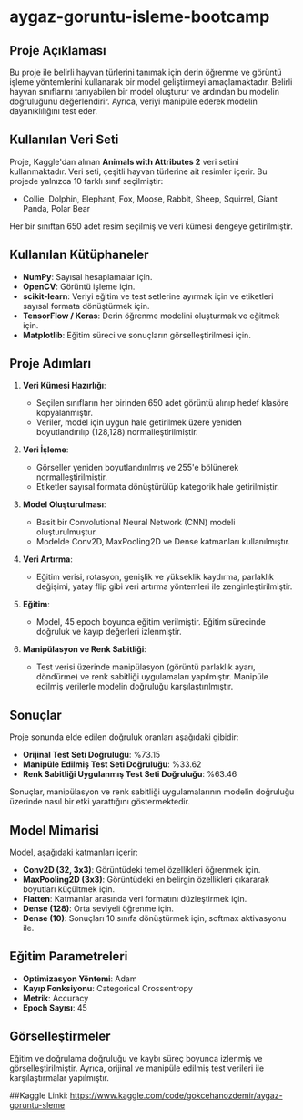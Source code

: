 # aygaz-goruntu-isleme-bootcamp
## Proje Açıklaması
Bu proje ile belirli hayvan türlerini tanımak için derin öğrenme ve görüntü işleme yöntemlerini kullanarak bir model geliştirmeyi amaçlamaktadır. Belirli hayvan sınıflarını tanıyabilen bir model oluşturur ve ardından bu modelin doğruluğunu değerlendirir. Ayrıca, veriyi manipüle ederek modelin dayanıklılığını test eder.

## Kullanılan Veri Seti
Proje, Kaggle'dan alınan **Animals with Attributes 2** veri setini kullanmaktadır. Veri seti, çeşitli hayvan türlerine ait resimler içerir. Bu projede yalnızca 10 farklı sınıf seçilmiştir:
- Collie, Dolphin, Elephant, Fox, Moose, Rabbit, Sheep, Squirrel, Giant Panda, Polar Bear

Her bir sınıftan 650 adet resim seçilmiş ve veri kümesi dengeye getirilmiştir.

## Kullanılan Kütüphaneler
- **NumPy**: Sayısal hesaplamalar için.
- **OpenCV**: Görüntü işleme için.
- **scikit-learn**: Veriyi eğitim ve test setlerine ayırmak için ve etiketleri sayısal formata dönüştürmek için.
- **TensorFlow / Keras**: Derin öğrenme modelini oluşturmak ve eğitmek için.
- **Matplotlib**: Eğitim süreci ve sonuçların görselleştirilmesi için.

## Proje Adımları
1. **Veri Kümesi Hazırlığı**: 
   - Seçilen sınıfların her birinden 650 adet görüntü alınıp hedef klasöre kopyalanmıştır.
   - Veriler, model için uygun hale getirilmek üzere yeniden boyutlandırılıp (128,128) normalleştirilmiştir.

2. **Veri İşleme**: 
   - Görseller yeniden boyutlandırılmış ve 255'e bölünerek normalleştirilmiştir.
   - Etiketler sayısal formata dönüştürülüp kategorik hale getirilmiştir.

3. **Model Oluşturulması**:
   - Basit bir Convolutional Neural Network (CNN) modeli oluşturulmuştur.
   - Modelde Conv2D, MaxPooling2D ve Dense katmanları kullanılmıştır.

4. **Veri Artırma**:
   - Eğitim verisi, rotasyon, genişlik ve yükseklik kaydırma, parlaklık değişimi, yatay flip gibi veri artırma yöntemleri ile zenginleştirilmiştir.

5. **Eğitim**:
   - Model, 45 epoch boyunca eğitim verilmiştir. Eğitim sürecinde doğruluk ve kayıp değerleri izlenmiştir.

6. **Manipülasyon ve Renk Sabitliği**:
   - Test verisi üzerinde manipülasyon (görüntü parlaklık ayarı, döndürme) ve renk sabitliği uygulamaları yapılmıştır. Manipüle edilmiş verilerle modelin doğruluğu karşılaştırılmıştır.

## Sonuçlar
Proje sonunda elde edilen doğruluk oranları aşağıdaki gibidir:
- **Orijinal Test Seti Doğruluğu**: %73.15
- **Manipüle Edilmiş Test Seti Doğruluğu**: %33.62
- **Renk Sabitliği Uygulanmış Test Seti Doğruluğu**: %63.46

Sonuçlar, manipülasyon ve renk sabitliği uygulamalarının modelin doğruluğu üzerinde nasıl bir etki yarattığını göstermektedir.

## Model Mimarisi
Model, aşağıdaki katmanları içerir:
- **Conv2D (32, 3x3)**: Görüntüdeki temel özellikleri öğrenmek için.
- **MaxPooling2D (3x3)**: Görüntüdeki en belirgin özellikleri çıkararak boyutları küçültmek için.
- **Flatten**: Katmanlar arasında veri formatını düzleştirmek için.
- **Dense (128)**: Orta seviyeli öğrenme için.
- **Dense (10)**: Sonuçları 10 sınıfa dönüştürmek için, softmax aktivasyonu ile.

## Eğitim Parametreleri
- **Optimizasyon Yöntemi**: Adam
- **Kayıp Fonksiyonu**: Categorical Crossentropy
- **Metrik**: Accuracy
- **Epoch Sayısı**: 45

## Görselleştirmeler
Eğitim ve doğrulama doğruluğu ve kaybı süreç boyunca izlenmiş ve görselleştirilmiştir. Ayrıca, orijinal ve manipüle edilmiş test verileri ile karşılaştırmalar yapılmıştır.

##Kaggle Linki: https://www.kaggle.com/code/gokcehanozdemir/aygaz-goruntu-sleme
